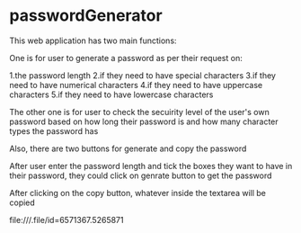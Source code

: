 # passwordGenerator

This web application has two main functions:

One is for user to generate a password as per their request on:

1.the password length
2.if they need to have special characters
3.if they need to have numerical characters
4.if they need to have uppercase characters
5.if they need to have lowercase characters

The other one is for user to check the secuirity level of the user's own password
based on how long their password is and how many character types the password has

Also, there are two buttons for generate and copy the password

After user enter the password length and tick the boxes they want to have in their password,
they could click on genrate button to get the password

After clicking on the copy button, whatever inside the textarea will be copied

file:///.file/id=6571367.5265871